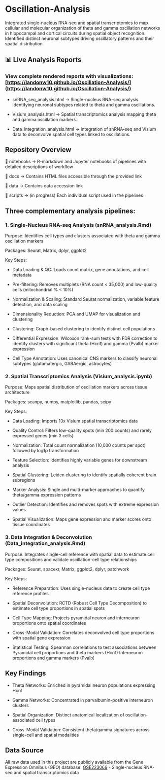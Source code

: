 # Oscillation-Analysis
Integrated single-nucleus RNA-seq and spatial transcriptomics to map cellular and molecular organization of theta and gamma oscillation networks in hippocampal and cortical circuits during spatial object recognition. Identified distinct neuronal subtypes driving oscillatory patterns and their spatial distribution.

## 📊 Live Analysis Reports 

### View complete rendered reports with visualizations: [https://landonw10.github.io/Oscillation-Analysis/](https://landonw10.github.io/Oscillation-Analysis/)

- snRNA_seq_analysis.html → Single-nucleus RNA-seq analysis identifying neuronal subtypes related to theta and gamma oscillations.

- Visium_analysis.html → Spatial transcriptomics analysis mapping theta and gamma oscillation markers.

- Data_integration_analysis.html → Integration of snRNA-seq and Visium data to deconvolve spatial cell types linked to oscillations.

## Repository Overview
📁 notebooks → R-markdown and Jupyter notebooks of pipelines with detailed descriptions of workflow

📁 docs → Contains HTML files accessible through the provided link

📁 data → Contains data accession link

📁 scripts → (in progress) Each individual script used in the pipelines

## Three complementary analysis pipelines:
### 1. Single-Nucleus RNA-seq Analysis (snRNA_analysis.Rmd)
Purpose: Identifies cell types and clusters associated with theta and gamma oscillation markers

Packages: Seurat, Matrix, dplyr, ggplot2

Key Steps:

- Data Loading & QC: Loads count matrix, gene annotations, and cell metadata

- Pre-filtering: Removes multiplets (RNA count < 35,000) and low-quality cells (mitochondrial % < 10%)

- Normalization & Scaling: Standard Seurat normalization, variable feature detection, and data scaling

- Dimensionality Reduction: PCA and UMAP for visualization and clustering

- Clustering: Graph-based clustering to identify distinct cell populations

- Differential Expression: Wilcoxon rank-sum tests with FDR correction to identify clusters with significant theta (Hcn1) and gamma (Pvalb) marker expression

- Cell Type Annotation: Uses canonical CNS markers to classify neuronal subtypes (glutamatergic, GABAergic, astrocytes)

### 2. Spatial Transcriptomics Analysis (Visium_analysis.ipynb)

Purpose: Maps spatial distribution of oscillation markers across tissue architecture

Packages: scanpy, numpy, matplotlib, pandas, scipy

Key Steps:

- Data Loading: Imports 10x Visium spatial transcriptomics data

- Quality Control: Filters low-quality spots (min 200 counts) and rarely expressed genes (min 3 cells)

- Normalization: Total count normalization (10,000 counts per spot) followed by log1p transformation

- Feature Selection: Identifies highly variable genes for downstream analysis

- Spatial Clustering: Leiden clustering to identify spatially coherent brain subregions

- Marker Analysis: Single and multi-marker approaches to quantify theta/gamma expression patterns

- Outlier Detection: Identifies and removes spots with extreme expression values

- Spatial Visualization: Maps gene expression and marker scores onto tissue coordinates

### 3. Data Integration & Deconvolution (Data_integration_analysis.Rmd)

Purpose: Integrates single-cell reference with spatial data to estimate cell type compositions and validate oscillation-cell type relationships

Packages: Seurat, spacexr, Matrix, ggplot2, dplyr, patchwork

Key Steps:

- Reference Preparation: Uses single-nucleus data to create cell type reference profiles

- Spatial Deconvolution: RCTD (Robust Cell Type Decomposition) to estimate cell type proportions in spatial spots

- Cell Type Mapping: Projects pyramidal neuron and interneuron proportions onto spatial coordinates

- Cross-Modal Validation: Correlates deconvolved cell type proportions with spatial gene expression

- Statistical Testing: Spearman correlations to test associations between Pyramidal cell proportions and theta markers (Hcn1) Interneuron proportions and gamma markers (Pvalb)

## Key Findings

- Theta Networks: Enriched in pyramidal neuron populations expressing Hcn1

- Gamma Networks: Concentrated in parvalbumin-positive interneuron clusters

- Spatial Organization: Distinct anatomical localization of oscillation-associated cell types

- Cross-Modal Validation: Consistent theta/gamma signatures across single-cell and spatial modalities

## Data Source
All raw data used in this project are publicly available from the Gene Expression Omnibus (GEO) database:
[GSE223066](https://www.ncbi.nlm.nih.gov/geo/query/acc.cgi?acc=GSE223066) - Single-nucleus RNA-seq and spatial transcriptomics data
